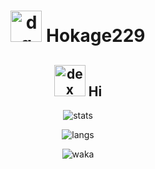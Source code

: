 <h1 align="center">
    <img alt="dg" src="https://raw.githubusercontent.com/hokage229/hokage229/master/ripqsuad-drain.gif" width="50px">
    Hokage229
</h1>

<h2 align="center">
    <img alt="dex" src="https://raw.githubusercontent.com/hokage229/hokage229/master/laptop.gif" width="50px">
    Hi
</h2>

<p align="center">
    <img alt="stats"
         src="https://github-readme-stats.vercel.app/api?username=hokage229&show_icons=true&theme=tokyonight&card_width=500" />
</p>

<p align="center">
    <img alt="langs"
         src="https://github-readme-stats.vercel.app/api/top-langs/?username=hokage229&hide=css,html&theme=tokyonight&card_width=500" />
</p>

<p align="center">
    <img alt="waka" src="https://github-readme-stats.vercel.app/api/wakatime?username=hokage229&theme=tokyonight" />
</p>
